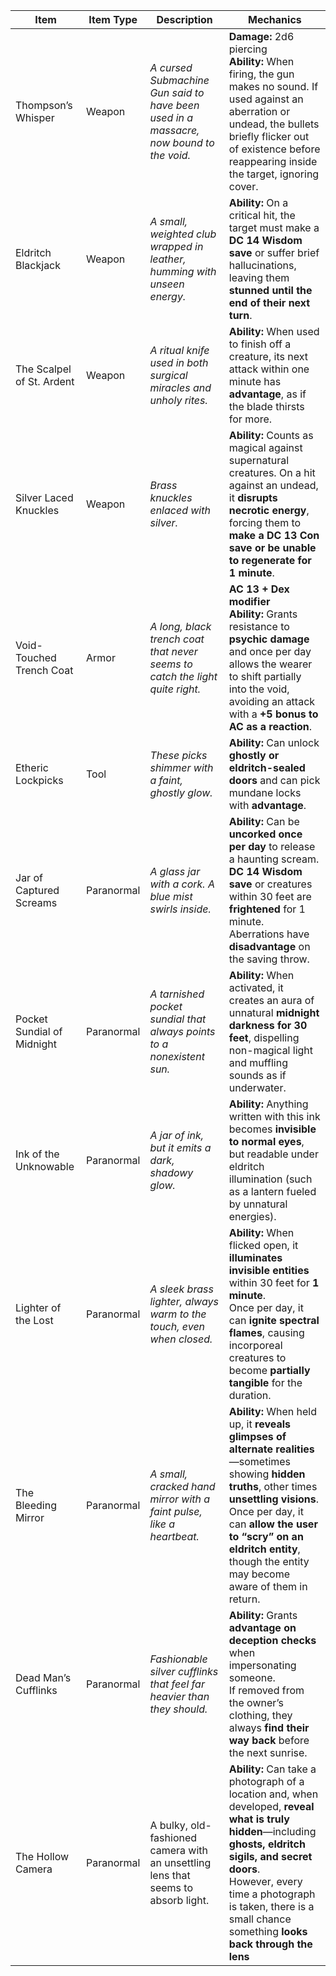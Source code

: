 
| Item                       | Item Type  | Description                                                                            | Mechanics                                                                                                                                                                                                                                                                            |
| -------------------------- | ---------- | -------------------------------------------------------------------------------------- | ------------------------------------------------------------------------------------------------------------------------------------------------------------------------------------------------------------------------------------------------------------------------------------ |
| Thompson’s Whisper         | Weapon     | *A cursed Submachine Gun said to have been used in a massacre, now bound to the void.* | **Damage:** 2d6 piercing<br>**Ability:** When firing, the gun makes no sound. If used against an aberration or undead, the bullets briefly flicker out of existence before reappearing inside the target, ignoring cover.                                                            |
| Eldritch Blackjack         | Weapon     | *A small, weighted club wrapped in leather, humming with unseen energy.*               | **Ability:** On a critical hit, the target must make a **DC 14 Wisdom save** or suffer brief hallucinations, leaving them **stunned until the end of their next turn**.                                                                                                              |
| The Scalpel of St. Ardent  | Weapon     | *A ritual knife used in both surgical miracles and unholy rites.*                      | **Ability:** When used to finish off a creature, its next attack within one minute has **advantage**, as if the blade thirsts for more.                                                                                                                                              |
| Silver Laced Knuckles      | Weapon     | *Brass knuckles enlaced with silver.*                                                  | **Ability:** Counts as magical against supernatural creatures. On a hit against an undead, it **disrupts necrotic energy**, forcing them to **make a DC 13 Con save or be unable to regenerate for 1 minute**.                                                                       |
| Void-Touched Trench Coat   | Armor      | *A long, black trench coat that never seems to catch the light quite right.*           | **AC 13 + Dex modifier**<br>**Ability:** Grants resistance to **psychic damage** and once per day allows the wearer to shift partially into the void, avoiding an attack with a **+5 bonus to AC as a reaction**.                                                                    |
| Etheric Lockpicks          | Tool       | *These picks shimmer with a faint, ghostly glow.*                                      | **Ability:** Can unlock **ghostly or eldritch-sealed doors** and can pick mundane locks with **advantage**.                                                                                                                                                                          |
| Jar of Captured Screams    | Paranormal | *A glass jar with a cork. A blue mist swirls inside.*                                  | **Ability:** Can be **uncorked once per day** to release a haunting scream. **DC 14 Wisdom save** or creatures within 30 feet are **frightened** for 1 minute. Aberrations have **disadvantage** on the saving throw.                                                                |
| Pocket Sundial of Midnight | Paranormal | *A tarnished pocket sundial that always points to a nonexistent sun.*                  | **Ability:** When activated, it creates an aura of unnatural **midnight darkness for 30 feet**, dispelling non-magical light and muffling sounds as if underwater.                                                                                                                   |
| Ink of the Unknowable      | Paranormal | *A jar of ink, but it emits a dark, shadowy glow.*                                     | **Ability:** Anything written with this ink becomes **invisible to normal eyes**, but readable under eldritch illumination (such as a lantern fueled by unnatural energies).                                                                                                         |
| Lighter of the Lost        | Paranormal | *A sleek brass lighter, always warm to the touch, even when closed.*                   | **Ability:** When flicked open, it **illuminates invisible entities** within 30 feet for **1 minute**.<br>Once per day, it can **ignite spectral flames**, causing incorporeal creatures to become **partially tangible** for the duration.                                          |
| The Bleeding Mirror        | Paranormal | *A small, cracked hand mirror with a faint pulse, like a heartbeat.*                   | **Ability:** When held up, it **reveals glimpses of alternate realities**—sometimes showing **hidden truths**, other times **unsettling visions**.<br>Once per day, it can **allow the user to “scry” on an eldritch entity**, though the entity may become aware of them in return. |
| Dead Man’s Cufflinks       | Paranormal | *Fashionable silver cufflinks that feel far heavier than they should.*                 | **Ability:** Grants **advantage on deception checks** when impersonating someone.<br>If removed from the owner’s clothing, they always **find their way back** before the next sunrise.                                                                                              |
| The Hollow Camera          | Paranormal | A bulky, old-fashioned camera with an unsettling lens that seems to absorb light.      | **Ability:** Can take a photograph of a location and, when developed, **reveal what is truly hidden**—including **ghosts, eldritch sigils, and secret doors**.<br>However, every time a photograph is taken, there is a small chance something **looks back through the lens**       |

